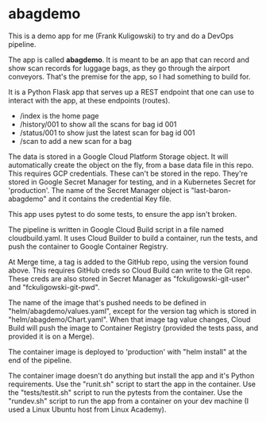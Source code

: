 # abagdemo

This is a demo app for me (Frank Kuligowski) to try and do a DevOps pipeline.

The app is called **abagdemo**. It is meant to be an app that can record and show scan records for luggage bags, as they go through the airport conveyors. That's the premise for the app, so I had something to build for.

It is a Python Flask app that serves up a REST endpoint that one can use to interact with the app, at these endpoints (routes).

- /index is the home page
- /history/001 to show all the scans for bag id 001
- /status/001 to show just the latest scan for bag id 001
- /scan to add a new scan for a bag

The data is  stored in a Google Cloud Platform Storage object. It will automatically create the object on the fly, from a base data file in this repo. This requires GCP credentials. These can't be stored in the repo. They're stored in Google Secret Manager for testing, and in a Kubernetes Secret for 'production'.  The name of the Secret Manager object is "last-baron-abagdemo" and it contains the credential Key file.

This app uses pytest to do some tests, to ensure the app isn't broken.

The pipeline is written in Google Cloud Build script in a file named cloudbuild.yaml. It uses Cloud Builder to build a container, run the tests, and push the container to Google Container Registry. 

At Merge time, a tag is added to the GitHub repo, using the version found above. This requires GitHub creds so Cloud Build can write to the Git repo. These creds are also stored in Secret Manager as "fckuligowski-git-user" and "fckuligowski-git-pwd".

The name of the image that's pushed needs to be defined in "helm/abagdemo/values.yaml", except for the version tag which is stored in "helm/abagdemo/Chart.yaml". When that image tag value changes, Cloud Build will push the image to Container Registry (provided the tests  pass, and provided it is on a Merge).

The container image is deployed to 'production' with "helm install" at the end of the pipeline.

The container image doesn't do anything but install the app and it's Python requirements. Use the "runit.sh" script to start  the app in the container. Use the "tests/testit.sh" script to run the pytests from the container. Use the "rundev.sh" script to run the app from a container on your dev machine (I used a Linux Ubuntu host from Linux Academy).